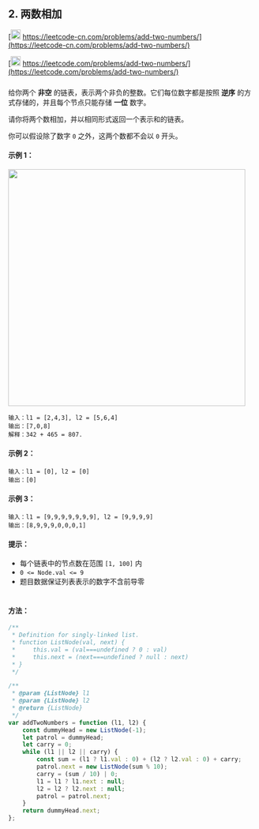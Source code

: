 ## 2. 两数相加

[<img src="https://static.leetcode-cn.com/cn-mono-assets/production/assets/logo-dark-cn.c42314a8.svg" height="20" /> https://leetcode-cn.com/problems/add-two-numbers/](https://leetcode-cn.com/problems/add-two-numbers/)

[<img src="https://assets.leetcode.com/static_assets/public/webpack_bundles/images/logo-dark.e99485d9b.svg" height="20"/> https://leetcode.com/problems/add-two-numbers/](https://leetcode.com/problems/add-two-numbers/)

###

给你两个 **非空** 的链表，表示两个非负的整数。它们每位数字都是按照 **逆序** 的方式存储的，并且每个节点只能存储 **一位** 数字。

请你将两个数相加，并以相同形式返回一个表示和的链表。

你可以假设除了数字 `0` 之外，这两个数都不会以 `0` 开头。

#### 示例 1：

<img src="https://assets.leetcode.com/uploads/2020/10/02/addtwonumber1.jpg" width="480" />

```
输入：l1 = [2,4,3], l2 = [5,6,4]
输出：[7,0,8]
解释：342 + 465 = 807.
```

#### 示例 2：

```
输入：l1 = [0], l2 = [0]
输出：[0]
```

#### 示例 3：

```
输入：l1 = [9,9,9,9,9,9,9], l2 = [9,9,9,9]
输出：[8,9,9,9,0,0,0,1]
```

#### 提示：

-   每个链表中的节点数在范围 `[1, 100]` 内
-   `0 <= Node.val <= 9`
-   题目数据保证列表表示的数字不含前导零

#

#### 方法：

```js
/**
 * Definition for singly-linked list.
 * function ListNode(val, next) {
 *     this.val = (val===undefined ? 0 : val)
 *     this.next = (next===undefined ? null : next)
 * }
 */

/**
 * @param {ListNode} l1
 * @param {ListNode} l2
 * @return {ListNode}
 */
var addTwoNumbers = function (l1, l2) {
    const dummyHead = new ListNode(-1);
    let patrol = dummyHead;
    let carry = 0;
    while (l1 || l2 || carry) {
        const sum = (l1 ? l1.val : 0) + (l2 ? l2.val : 0) + carry;
        patrol.next = new ListNode(sum % 10);
        carry = (sum / 10) | 0;
        l1 = l1 ? l1.next : null;
        l2 = l2 ? l2.next : null;
        patrol = patrol.next;
    }
    return dummyHead.next;
};
```
